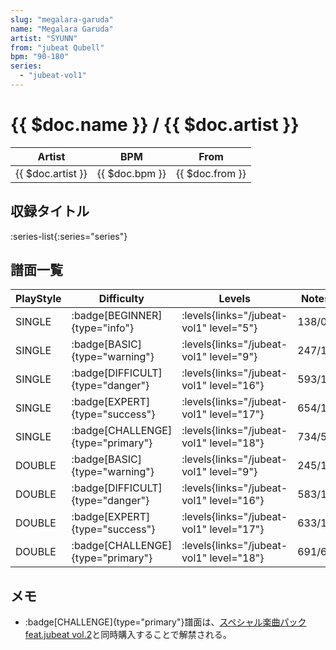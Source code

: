 ```yaml
---
slug: "megalara-garuda"
name: "Megalara Garuda"
artist: "SYUNN"
from: "jubeat Qubell"
bpm: "90-180"
series:
  - "jubeat-vol1"
---
```


# {{ $doc.name }} / {{ $doc.artist }}

|Artist|BPM|From|
|------|---|----|
|{{ $doc.artist }}|{{ $doc.bpm }}|{{ $doc.from }}|

## 収録タイトル

:series-list{:series="series"}

## 譜面一覧

|PlayStyle|Difficulty|Levels|Notes|Movie|
|---------|----------|------|-----|-----|
|SINGLE| :badge[BEGINNER]{type="info"}| :levels{links="/jubeat-vol1" level="5"}|138/0||
|SINGLE| :badge[BASIC]{type="warning"}| :levels{links="/jubeat-vol1" level="9"}|247/16||
|SINGLE| :badge[DIFFICULT]{type="danger"}| :levels{links="/jubeat-vol1" level="16"}|593/17||
|SINGLE| :badge[EXPERT]{type="success"}| :levels{links="/jubeat-vol1" level="17"}|654/18||
|SINGLE| :badge[CHALLENGE]{type="primary"}| :levels{links="/jubeat-vol1" level="18"}|734/55||
|DOUBLE| :badge[BASIC]{type="warning"}| :levels{links="/jubeat-vol1" level="9"}|245/18||
|DOUBLE| :badge[DIFFICULT]{type="danger"}| :levels{links="/jubeat-vol1" level="16"}|583/18||
|DOUBLE| :badge[EXPERT]{type="success"}| :levels{links="/jubeat-vol1" level="17"}|633/18||
|DOUBLE| :badge[CHALLENGE]{type="primary"}| :levels{links="/jubeat-vol1" level="18"}|691/63||

## メモ

-  :badge[CHALLENGE]{type="primary"}譜面は、[スペシャル楽曲パック feat.jubeat vol.2](/windows/grand-prix#スペシャル楽曲パック-featjubeat-vol2)と同時購入することで解禁される。
